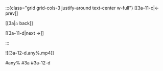 :::{class="grid grid-cols-3 justify-around text-center w-full"}
[[3a-11-c|← prev]]

[[3a|⌂ back]]

[[3a-11-d|next →]]

:::

![[3a-12-d.any%.mp4]]

#any% #3a #3a-12-d
